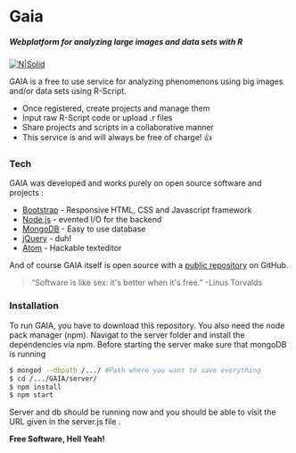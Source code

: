 # Gaia
##### Webplatform for analyzing large images and data sets with R

[![N|Solid](https://s29.postimg.org/fpj69v1c7/Ohne_Titel.png)](https://github.com/vgorte/GAIA)

GAIA is a free to use service for analyzing phenomenons using big images and/or data sets using R-Script.

  - Once registered, create projects and manage them
  - Input raw R-Script code or upload .r files
  - Share projects and scripts in a collaborative manner
  - This service is and will always be free of charge! :+1:

### Tech

GAIA was developed and works purely on open source software and projects :

* [Bootstrap] - Responsive HTML, CSS and Javascript framework
* [Node.js] - evented I/O for the backend
* [MongoDB] - Easy to use database
* [jQuery] - duh!
* [Atom] - Hackable texteditor


And of course GAIA itself is open source with a [public repository][Git] on GitHub.



> “Software is like sex: it's better when it's free.”
-Linus Torvalds




### Installation

To run GAIA, you have to download this repository. You also need the node pack manager (npm).
Navigat to the server folder and install the dependencies via npm. Before starting the server make sure that mongoDB is running

```sh
$ mongod --dbpath /.../ #Path where you want to save everything
$ cd /.../GAIA/server/
$ npm install 
$ npm start
```
Server and db should be running now and you should be able to visit the URL given in the server.js file .


**Free Software, Hell Yeah!**

[//]: # (These are reference links used in the body of this note and get stripped out when the markdown processor does its job. There is no need to format nicely because it shouldn't be seen. Thanks SO - http://stackoverflow.com/questions/4823468/store-comments-in-markdown-syntax)

   [Bootstrap]: <http://getbootstrap.comr>
   [Node.js]: <https://nodejs.org/en/>
   [MongoDB]: <https://www.mongodb.com/de>
   [jQuery]: <http://jquery.com>
   [Atom]:  <https://atom.io>
   [git]: <https://github.com/vgorte/GAIA>
